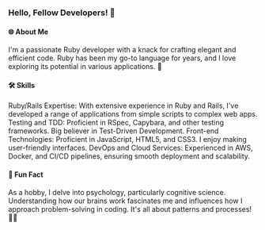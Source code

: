 ### Hello, Fellow Developers! 👋
#### 🌐 About Me
I'm a passionate Ruby developer with a knack for crafting elegant and efficient code. Ruby has been my go-to language for years, and I love exploring its potential in various applications. 🚀

#### 🛠️ Skills
Ruby/Rails Expertise: With extensive experience in Ruby and Rails, I've developed a range of applications from simple scripts to complex web apps.
Testing and TDD: Proficient in RSpec, Capybara, and other testing frameworks. Big believer in Test-Driven Development.
Front-end Technologies: Proficient in JavaScript, HTML5, and CSS3. I enjoy making user-friendly interfaces.
DevOps and Cloud Services: Experienced in AWS, Docker, and CI/CD pipelines, ensuring smooth deployment and scalability.

#### 🎉 Fun Fact
As a hobby, I delve into psychology, particularly cognitive science. Understanding how our brains work fascinates me and influences how I approach problem-solving in coding. It's all about patterns and processes! 🧠💡
